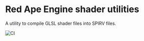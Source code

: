 # Red Ape Engine shader utilities
A utility to compile GLSL shader files into SPIRV files.

![CI](https://github.com/DavideCorradiDev/rae_shader/workflows/CI/badge.svg)
